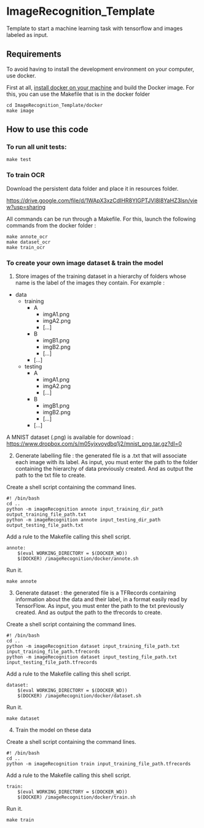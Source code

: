 # ImageRecognition_Template
Template to start a machine learning task with tensorflow and images labeled as input.

## Requirements

To avoid having to install the development environment on your computer, use docker.

First at all, [install docker on your machine](https://docs.docker.com/engine/installation/) and build the Docker image. For this, you can use the Makefile that is in the docker folder

```
cd ImageRecognition_Template/docker
make image
```
## How to use this code

### To run all unit tests:

```
make test
```

### To train OCR

Download the persistent data folder and place it in resources folder.

https://drive.google.com/file/d/1WApX3xzCdIHR8YIGPTJVl8l8YaHZ3lsn/view?usp=sharing

All commands can be run through a Makefile. For this, launch the following commands from the docker folder : 

```
make annote_ocr
make dataset_ocr
make train_ocr
```

### To create your own image dataset & train the model

1) Store images of the training dataset in a hierarchy of folders whose name is the label of the images they contain. For example :

+ data
	+ training
		+ A
			- imgA1.png
			- imgA2.png
			- [...]
		+ B
			- imgB1.png
			- imgB2.png
			- [...]
		+ [...]
	+ testing
		+ A
			- imgA1.png
			- imgA2.png
			- [...]
		+ B
			- imgB1.png
			- imgB2.png
			- [...]
		+ [...]

A MNIST dataset (.png) is available for download : https://www.dropbox.com/s/m05yjxvoydbq1j2/mnist_png.tar.gz?dl=0

2) Generate labelling file : the generated file is a .txt that will associate each image with its label. As input, you must enter the path to the folder containing the hierarchy of data previously created. And as output the path to the txt file to create.

Create a shell script containing the command lines. 

```
#! /bin/bash
cd ..
python -m imageRecognition annote input_training_dir_path output_training_file_path.txt
python -m imageRecognition annote input_testing_dir_path output_testing_file_path.txt
```

Add a rule to the Makefile calling this shell script.

```
annote:
	$(eval WORKING_DIRECTORY = $(DOCKER_WD))
	$(DOCKER) /imageRecognition/docker/annote.sh
```

Run it.

```
make annote
```

3) Generate dataset : the generated file is a TFRecords containing information about the data and their label, in a format easily read by TensorFlow. As input, you must enter the path to the txt previously created. And as output the path to the tfrecords to create.

Create a shell script containing the command lines. 

```
#! /bin/bash
cd ..
python -m imageRecognition dataset input_training_file_path.txt input_training_file_path.tfrecords
python -m imageRecognition dataset input_testing_file_path.txt input_testing_file_path.tfrecords
```

Add a rule to the Makefile calling this shell script.

```
dataset:
	$(eval WORKING_DIRECTORY = $(DOCKER_WD))
	$(DOCKER) /imageRecognition/docker/dataset.sh
```

Run it.

```
make dataset
```

4) Train the model on these data

Create a shell script containing the command lines. 

```
#! /bin/bash
cd ..
python -m imageRecognition train input_training_file_path.tfrecords
```

Add a rule to the Makefile calling this shell script.

```
train:
	$(eval WORKING_DIRECTORY = $(DOCKER_WD))
	$(DOCKER) /imageRecognition/docker/train.sh
```

Run it.

```
make train
```

